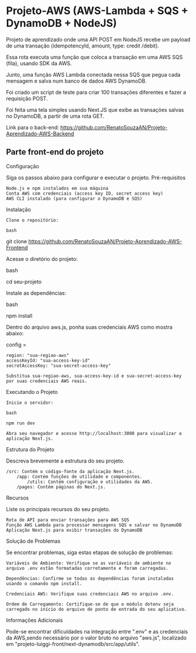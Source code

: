 # Projeto-AWS (AWS-Lambda + SQS + DynamoDB + NodeJS)
Projeto de aprendizado onde uma API POST em NodeJS recebe um payload de uma transação (idempotencyId, amount, type: credit /debit).

Essa rota executa uma função que coloca a transação em uma AWS SQS (fila), usando SDK da AWS.

Junto, uma função AWS Lambda conectada nessa SQS que pegua cada mensagem e salva num banco de dados AWS DynamoDB.

Foi criado um script de teste para criar 100 transações diferentes e fazer a requisição POST.

Foi feita uma tela simples usando Next.JS que exibe as transações salvas no DynamoDB, a partir de uma rota GET.


Link para o back-end: https://github.com/RenatoSouzaAN/Projeto-Aprendizado-AWS-Backend

## Parte front-end do projeto

Configuração

Siga os passos abaixo para configurar e executar o projeto.
Pré-requisitos

    Node.js e npm instalados em sua máquina
    Conta AWS com credenciais (access key ID, secret access key)
    AWS CLI instalado (para configurar o DynamoDB e SQS)

Instalação

    Clone o repositório:

    bash

git clone https://github.com/RenatoSouzaAN/Projeto-Aprendizado-AWS-Frontend

Acesse o diretório do projeto:

bash

cd seu-projeto

Instale as dependências:

bash

npm install

Dentro do arquivo aws.js, ponha suas credenciais AWS como mostra abaixo:

config = 

    region: "sua-regiao-aws"
    accessKeyId: "sua-access-key-id"
    secretAccessKey: "sua-secret-access-key"

    Substitua sua-regiao-aws, sua-access-key-id e sua-secret-access-key por suas credenciais AWS reais.

Executando o Projeto

    Inicie o servidor:

    bash

    npm run dev

    Abra seu navegador e acesse http://localhost:3000 para visualizar a aplicação Next.js.

Estrutura do Projeto

Descreva brevemente a estrutura do seu projeto.

    /src: Contém o código-fonte da aplicação Next.js.
        /app: Contém funções de utilidade e componentes.
            /utils: Contém configuração e utilidades da AWS.
        /pages: Contém páginas do Next.js.

Recursos

Liste os principais recursos do seu projeto.

    Rota de API para enviar transações para AWS SQS
    Função AWS Lambda para processar mensagens SQS e salvar no DynamoDB
    Aplicação Next.js para exibir transações do DynamoDB

Solução de Problemas

Se encontrar problemas, siga estas etapas de solução de problemas:

    Variáveis de Ambiente: Verifique se as variáveis de ambiente no arquivo .env estão formatadas corretamente e foram carregadas.

    Dependências: Confirme se todas as dependências foram instaladas usando o comando npm install.

    Credenciais AWS: Verifique suas credenciais AWS no arquivo .env.

    Ordem de Carregamento: Certifique-se de que o módulo dotenv seja carregado no início do arquivo de ponto de entrada do seu aplicativo.

Informações Adicionais

Pode-se encontrar dificuldades na integração entre ".env" e as credenciais da AWS,sendo necessário por o valor bruto no arquivo "aws.js", localizado em "projeto-luiggi-front/next-dynamodb/src/app/utils".
